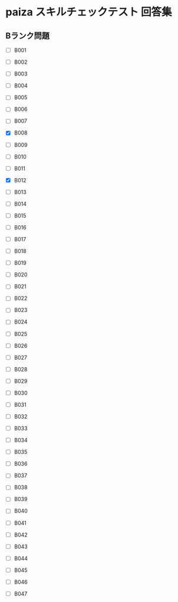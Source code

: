 # paiza スキルチェックテスト 回答集

## Bランク問題
- [ ] B001
- [ ] B002
- [ ] B003
- [ ] B004
- [ ] B005
- [ ] B006
- [ ] B007
- [x] B008
- [ ] B009
- [ ] B010
- [ ] B011
- [x] B012
- [ ] B013
- [ ] B014
- [ ] B015
- [ ] B016
- [ ] B017
- [ ] B018
- [ ] B019
- [ ] B020
- [ ] B021
- [ ] B022
- [ ] B023
- [ ] B024
- [ ] B025
- [ ] B026
- [ ] B027
- [ ] B028
- [ ] B029
- [ ] B030
- [ ] B031
- [ ] B032
- [ ] B033
- [ ] B034
- [ ] B035
- [ ] B036
- [ ] B037
- [ ] B038
- [ ] B039
- [ ] B040
- [ ] B041
- [ ] B042
- [ ] B043
- [ ] B044
- [ ] B045
- [ ] B046
- [ ] B047
 